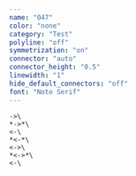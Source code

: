 ```yaml
---
name: "047"
color: "none"
category: "Test"
polyline: "off"
symmetrization: "on"
connector: "auto"
connector_height: "0.5"
linewidth: "1"
hide_default_connectors: "off"
font: "Noto Serif"
---
```

```
->\
*->*\
<-\
*<-*\
<->\
*<->*\
<-\
```
